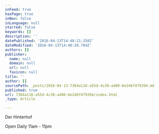 ```yaml
---
inFeed: true
hasPage: true
inNav: false
inLanguage: null
starred: false
keywords: []
description: ''
datePublished: '2016-04-13T14:48:21.258Z'
dateModified: '2016-04-13T14:48:20.784Z'
authors: []
publisher:
  name: null
  domain: null
  url: null
  favicon: null
title: ''
author: []
sourcePath: _posts/2016-04-13-7364a116-a55d-4c30-a400-6e246f479394.md
published: true
url: 7364a116-a55d-4c30-a400-6e246f479394/index.html
_type: Article

---
```

Der Hinterhof 

Open Daily 11am - 11pm